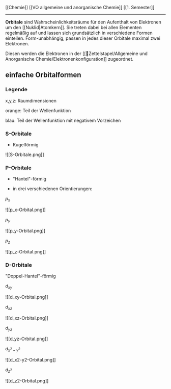 [[Chemie]] [[VO allgemeine und anorganische Chemie]] [[1. Semester]]

---

**Orbitale** sind Wahrscheinlichkeitsräume für den Aufenthalt von Elektronen um den [[Nuklid|Atomkern]]. Sie treten dabei bei allen Elementen regelmäßig auf und lassen sich grundsätzlich in verschiedene Formen einteilen. Form-unabhängig, passen in jedes dieser Orbitale maximal zwei Elektronen.

Diesen werden die Elektronen in der [[📂Zettelstapel/Allgemeine und Anorganische Chemie/Elektronenkonfiguration]] zugeordnet.

## einfache Orbitalformen

### Legende

x,y,z: Raumdimensionen
 
orange: Teil der Wellenfunktion
 
blau: Teil der Wellenfunktion mit negativem Vorzeichen

### S-Orbitale

- Kugelförmig

![[S-Orbitale.png]]

### P-Orbitale

- "Hantel"-förmig

- in drei verschiedenen Orientierungen:

$p_x$

![[p_x-Orbital.png]]

$p_y$

![[p_y-Orbital.png]]

$p_z$

![[p_z-Orbital.png]]  

### D-Orbitale

"Doppel-Hantel"-förmig

$d_{xy}$

![[d_xy-Orbital.png]] 

$d_{xz}$

![[d_xz-Orbital.png]]  

$d_{yz}$

![[d_yz-Orbital.png]]  

$d_{x^2-y^2}$

![[d_x2-y2-Orbital.png]]  

$d_{z^2}$

![[d_z2-Orbital.png]]